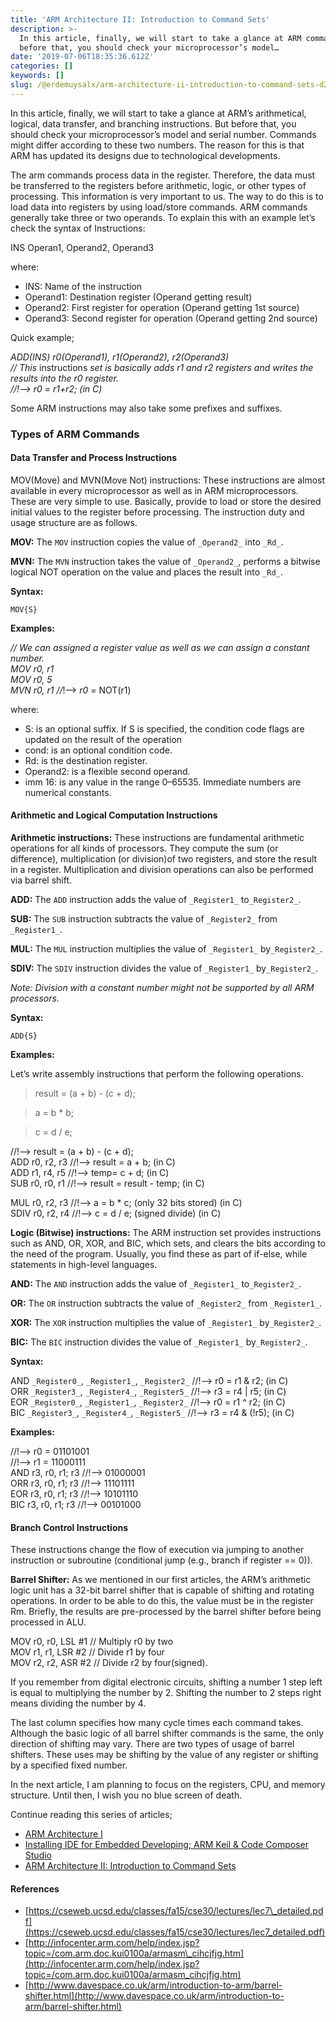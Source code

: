 ```yaml
---
title: 'ARM Architecture II: Introduction to Command Sets'
description: >-
  In this article, finally, we will start to take a glance at ARM commands. But
  before that, you should check your microprocessor’s model…
date: '2019-07-06T18:35:36.612Z'
categories: []
keywords: []
slug: /@erdemuysalx/arm-architecture-ii-introduction-to-command-sets-d2be28deb968
---
```


In this article, finally, we will start to take a glance at ARM’s arithmetical, logical, data transfer, and branching instructions. But before that, you should check your microprocessor’s model and serial number. Commands might differ according to these two numbers. The reason for this is that ARM has updated its designs due to technological developments.

The arm commands process data in the register. Therefore, the data must be transferred to the registers before arithmetic, logic, or other types of processing. This information is very important to us. The way to do this is to load data into registers by using load/store commands. ARM commands generally take three or two operands. To explain this with an example let’s check the syntax of Instructions:

INS Operan1, Operand2, Operand3

where:

*   INS: Name of the instruction
*   Operand1: Destination register (Operand getting result)
*   Operand2: First register for operation (Operand getting 1st source)
*   Operand3: Second register for operation (Operand getting 2nd source)

Quick example;

_ADD(INS) r0(Operand1), r1(Operand2), r2(Operand3)  
// This_ instructions _set is basically adds r1 and r2 registers and writes the results into the r0 register.  
//!--> r0 = r1+r2;  (in C)_

Some ARM instructions may also take some prefixes and suffixes.

### Types of ARM Commands

#### Data Transfer and Process Instructions

MOV(Move) and MVN(Move Not) instructions: These instructions are almost available in every microprocessor as well as in ARM microprocessors. These are very simple to use. Basically, provide to load or store the desired initial values to the register before processing. The instruction duty and usage structure are as follows.

**MOV:** The `MOV` instruction copies the value of `_Operand2_` into `_Rd_`.

**MVN:** The `MVN` instruction takes the value of `_Operand2_`, performs a bitwise logical NOT operation on the value and places the result into `_Rd_`.

**Syntax:**

```
MOV{S}
```

**Examples:**

_// We can assigned a register value as well as we can assign a constant number.  
MOV r0, r1    
MOV r0, 5  
MVN r0, r1  //_!--> _r0 =_ NOT(r1)

where:

*   S: is an optional suffix. If S is specified, the condition code flags are updated on the result of the operation
*   cond: is an optional condition code.
*   Rd: is the destination register.
*   Operand2: is a flexible second operand.
*   imm 16: is any value in the range 0–65535. Immediate numbers are numerical constants.

#### Arithmetic and Logical Computation Instructions

**Arithmetic instructions:** These instructions are fundamental arithmetic operations for all kinds of processors. They compute the sum (or difference), multiplication (or division)of two registers, and store the result in a register. Multiplication and division operations can also be performed via barrel shift.

**ADD:** The `ADD` instruction adds the value of `_Register1_` to`_Register2_`.

**SUB:** The `SUB` instruction subtracts the value of `_Register2_` from `_Register1_`.

**MUL:** The `MUL` instruction multiplies the value of `_Register1_` by`_Register2_`.

**SDIV:** The `SDIV` instruction divides the value of `_Register1_` by`_Register2_`.

_Note: Division with a constant number might not be supported by all ARM processors._

**Syntax:**

```
ADD{S}
```

**Examples:**

Let’s write assembly instructions that perform the following operations.

> result = (a + b) - (c + d);

> a = b \* b;

> c = d / e;

//!--> result = (a + b) - (c + d);  
ADD   r0, r2, r3  //!--> result = a + b;  (in C)  
ADD   r1, r4, r5  //!--> temp= c + d;  (in C)  
SUB   r0, r0, r1  //!--> result = result - temp;  (in C)

MUL r0, r2, r3    //!--> a = b \* c; (only 32 bits stored)  (in C)  
SDIV  r0, r2, r4  //!--> c = d / e; (signed divide)  (in C)

**Logic (Bitwise) instructions:** The ARM instruction set provides instructions such as AND, OR, XOR, and BIC, which sets, and clears the bits according to the need of the program. Usually, you find these as part of if-else, while statements in high-level languages.

**AND:** The `AND` instruction adds the value of `_Register1_` to`_Register2_`.

**OR:** The `OR` instruction subtracts the value of `_Register2_` from `_Register1_`.

**XOR:** The `XOR` instruction multiplies the value of `_Register1_` by`_Register2_`.

**BIC:** The `BIC` instruction divides the value of `_Register1_` by`_Register2_`.

**Syntax:**

AND `_Register0_`, `_Register1_`, `_Register2_`  //!--> r0 = r1 & r2;  (in C)   
ORR `_Register3_`, `_Register4_`, `_Register5_`  //!--> r3 = r4 | r5;  (in C)   
EOR `_Register0_`, `_Register1_`, `_Register2_`  //!--> r0 = r1 ^ r2;  (in C)  
BIC `_Register3_`, `_Register4_`, `_Register5_`  //!--> r3 = r4 & (!r5);  (in C)

**Examples:**

//!--> r0 = 01101001    
//!--> r1 = 11000111  
AND r3, r0, r1; r3  //!--> 01000001  
ORR r3, r0, r1; r3  //!--> 11101111   
EOR r3, r0, r1; r3  //!--> 10101110   
BIC r3, r0, r1; r3  //!--> 00101000

#### Branch Control Instructions

These instructions change the flow of execution via jumping to another instruction or subroutine (conditional jump (e.g., branch if register == 0)).

**Barrel Shifter:** As we mentioned in our first articles, the ARM’s arithmetic logic unit has a 32-bit barrel shifter that is capable of shifting and rotating operations. In order to be able to do this, the value must be in the register Rm. Briefly, the results are pre-processed by the barrel shifter before being processed in ALU.

MOV r0, r0, LSL #1  // Multiply r0 by two  
MOV r1, r1, LSR #2  // Divide r1 by four  
MOV r2, r2, ASR #2  // Divide r2 by four(signed).

If you remember from digital electronic circuits, shifting a number 1 step left is equal to multiplying the number by 2. Shifting the number to 2 steps right means dividing the number by 4.

The last column specifies how many cycle times each command takes. Although the basic logic of all barrel shifter commands is the same, the only direction of shifting may vary. There are two types of usage of barrel shifters. These uses may be shifting by the value of any register or shifting by a specified fixed number.

In the next article, I am planning to focus on the registers, CPU, and memory structure. Until then, I wish you no blue screen of death.

Continue reading this series of articles;

*   [ARM Architecture I](https://erdemuysalx.medium.com/arm-architecture-174ec191d939)
*   [Installing IDE for Embedded Developing; ARM Keil & Code Composer Studio](https://erdemuysalx.medium.com/installing-ides-for-developing-arm-keil-code-composer-studio-d0dcb069ff74)
*   [ARM Architecture II: Introduction to Command Sets](https://erdemuysalx.medium.com/arm-architecture-ii-introduction-to-command-sets-d2be28deb968)

#### References

*   [https://cseweb.ucsd.edu/classes/fa15/cse30/lectures/lec7\_detailed.pdf](https://cseweb.ucsd.edu/classes/fa15/cse30/lectures/lec7_detailed.pdf)
*   [http://infocenter.arm.com/help/index.jsp?topic=/com.arm.doc.kui0100a/armasm\_cihcjfjg.htm](http://infocenter.arm.com/help/index.jsp?topic=/com.arm.doc.kui0100a/armasm_cihcjfjg.htm)
*   [http://www.davespace.co.uk/arm/introduction-to-arm/barrel-shifter.html](http://www.davespace.co.uk/arm/introduction-to-arm/barrel-shifter.html)